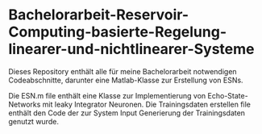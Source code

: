 # Bachelorarbeit-Reservoir-Computing-basierte-Regelung-linearer-und-nichtlinearer-Systeme
Dieses Repository enthält alle für meine Bachelorarbeit notwendigen Codeabschnitte, darunter eine Matlab-Klasse zur Erstellung von ESNs.


Die ESN.m file enthält eine Klasse zur Implementierung von Echo-State-Networks mit leaky Integrator Neuronen.
Die Trainingsdaten erstellen file enthält den Code der zur System Input Generierung der Trainingsdaten genutzt wurde.

